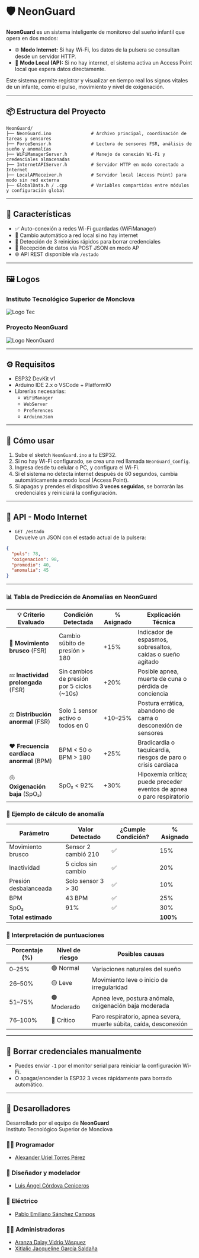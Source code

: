 # 🛡️ NeonGuard

**NeonGuard** es un sistema inteligente de monitoreo del sueño infantil que opera en dos modos:

- 🌐 **Modo Internet:** Si hay Wi-Fi, los datos de la pulsera se consultan desde un servidor HTTP.
- 📶 **Modo Local (AP):** Si no hay internet, el sistema activa un Access Point local que espera datos directamente.

Este sistema permite registrar y visualizar en tiempo real los signos vitales de un infante, como el pulso, movimiento y nivel de oxigenación.

---

## 📦 Estructura del Proyecto

```
NeonGuard/
├── NeonGuard.ino               # Archivo principal, coordinación de tareas y sensores
├── ForceSensor.h               # Lectura de sensores FSR, análisis de sueño y anomalías
├── WiFiManagerServer.h         # Manejo de conexión Wi-Fi y credenciales almacenadas
├── InternetAPIServer.h         # Servidor HTTP en modo conectado a Internet
├── LocalAPReceiver.h           # Servidor local (Access Point) para modo sin red externa
├── GlobalData.h / .cpp         # Variables compartidas entre módulos y configuración global
```

---

## 🧠 Características

- ✅ Auto-conexión a redes Wi-Fi guardadas (WiFiManager)
- 🔁 Cambio automático a red local si no hay internet
- 💾 Detección de 3 reinicios rápidos para borrar credenciales
- 🧪 Recepción de datos vía POST JSON en modo AP
- 🌐 API REST disponible vía `/estado`

---

## 🖼️ Logos

### Instituto Tecnológico Superior de Monclova

![Logo Tec](./img/LogoTecNm.svg)

### Proyecto NeonGuard

![Logo NeonGuard](./img/neonguard.svg)

---

## ⚙️ Requisitos

- ESP32 DevKit v1
- Arduino IDE 2.x o VSCode + PlatformIO
- Librerías necesarias:
  - `WiFiManager`
  - `WebServer`
  - `Preferences`
  - `ArduinoJson`
---

## 🔧 Cómo usar

1. Sube el sketch `NeonGuard.ino` a tu ESP32.
2. Si no hay Wi-Fi configurado, se crea una red llamada `NeonGuard_Config`.
3. Ingresa desde tu celular o PC, y configura el Wi-Fi.
4. Si el sistema no detecta internet después de 60 segundos, cambia automáticamente a modo local (Access Point).
5. Si apagas y prendes el dispositivo **3 veces seguidas**, se borrarán las credenciales y reiniciará la configuración.

---

## 📡 API - Modo Internet

- `GET /estado`  
  Devuelve un JSON con el estado actual de la pulsera:

```json
{
  "puls": 78,
  "oxigenacion": 98,
  "promedio": 40,
  "anomalia": 45
}
```

---

### 📊 Tabla de Predicción de Anomalías en NeonGuard

| 💡 Criterio Evaluado                       | Condición Detectada                             | % Asignado | Explicación Técnica                                                                 |
|-------------------------------------------|--------------------------------------------------|------------|--------------------------------------------------------------------------------------|
| 🔺 **Movimiento brusco** (FSR)            | Cambio súbito de presión > 180                   | +15%       | Indicador de espasmos, sobresaltos, caídas o sueño agitado                           |
| 💤 **Inactividad prolongada** (FSR)       | Sin cambios de presión por 5 ciclos (~10s)       | +20%       | Posible apnea, muerte de cuna o pérdida de conciencia                               |
| ⚖️ **Distribución anormal** (FSR)        | Solo 1 sensor activo o todos en 0                | +10–25%    | Postura errática, abandono de cama o desconexión de sensores                        |
| ❤️ **Frecuencia cardíaca anormal** (BPM) | BPM < 50 o BPM > 180                             | +25%       | Bradicardia o taquicardia, riesgos de paro o crisis cardíaca                        |
| 🫁 **Oxigenación baja** (SpO₂)           | SpO₂ < 92%                                       | +30%       | Hipoxemia crítica; puede preceder eventos de apnea o paro respiratorio              |

### 🔢 Ejemplo de cálculo de anomalía

| Parámetro              | Valor Detectado     | ¿Cumple Condición? | % Asignado |
|------------------------|----------------------|---------------------|-------------|
| Movimiento brusco      | Sensor 2 cambió 210  | ✅                  | 15%         |
| Inactividad            | 5 ciclos sin cambio  | ✅                  | 20%         |
| Presión desbalanceada  | Solo sensor 3 > 30   | ✅                  | 10%         |
| BPM                    | 43 BPM               | ✅                  | 25%         |
| SpO₂                   | 91%                  | ✅                  | 30%         |
| **Total estimado**     |                      |                     | **100%**    |

### 📘 Interpretación de puntuaciones

| Porcentaje (%) | Nivel de riesgo              | Posibles causas                                                   |
|----------------|------------------------------|--------------------------------------------------------------------|
| 0–25%          | 🟢 Normal                    | Variaciones naturales del sueño                                   |
| 26–50%         | 🟡 Leve                      | Movimiento leve o inicio de irregularidad                         |
| 51–75%         | 🟠 Moderado                  | Apnea leve, postura anómala, oxigenación baja moderada            |
| 76–100%        | 🔴 Crítico                   | Paro respiratorio, apnea severa, muerte súbita, caída, desconexión |

---

## 🧪 Borrar credenciales manualmente

- Puedes enviar `-1` por el monitor serial para reiniciar la configuración Wi-Fi.
- O apagar/encender la ESP32 3 veces rápidamente para borrado automático.

---

## 👤 Desarolladores

Desarrollado por el equipo de **NeonGuard**  
Instituto Tecnológico Superior de Monclova

### 👨‍💻 Programador

- [Alexander Uriel Torres Pérez](https://www.facebook.com/share/1BvaWjtfng/)

### 🎨 Diseñador y modelador

- [Luis Ángel Córdova Ceniceros](https://www.facebook.com/luis.cordova.79462815)

### 🔌 Eléctrico

- [Pablo Emiliano Sánchez Campos](https://www.facebook.com/pablo.sanchez.251275)

### 👩‍💼 Administradoras

- [Aranza Dalay Vidrio Vásquez](https://www.facebook.com/share/16NrDxJBV5/)
- [Xitlalic Jacqueline García Saldaña](https://www.facebook.com/share/1HsM3pJrV9/)
